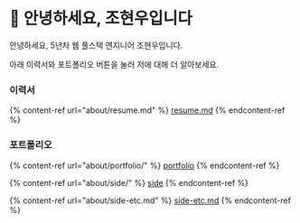 # 👋 안녕하세요, 조현우입니다

안녕하세요, 5년차 웹 풀스택 엔지니어 조현우입니다.

아래 이력서와 포트폴리오 버튼을 눌러 저에 대해 더 알아보세요.



### 이력서

{% content-ref url="about/resume.md" %}
[resume.md](about/resume.md)
{% endcontent-ref %}

### 포트폴리오

{% content-ref url="about/portfolio/" %}
[portfolio](about/portfolio/)
{% endcontent-ref %}

{% content-ref url="about/side/" %}
[side](about/side/)
{% endcontent-ref %}

{% content-ref url="about/side-etc.md" %}
[side-etc.md](about/side-etc.md)
{% endcontent-ref %}

